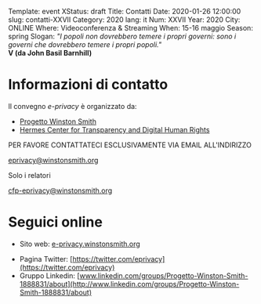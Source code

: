 Template: event
XStatus: draft
Title: Contatti
Date: 2020-01-26 12:00:00
slug: contatti-XXVII
Category: 2020
lang: it
Num: XXVII
Year: 2020
City: ONLINE
Where: Videoconferenza & Streaming
When: 15-16 maggio
Season: spring
Slogan: <i>"I popoli non dovrebbero temere i propri governi: sono i governi che dovrebbero temere i propri popoli."</i><br/><b>V (da John Basil Barnhill)</b>

# Informazioni di contatto

Il convegno *e-privacy* è organizzato da:

- [Progetto Winston Smith](http://pws.winstonsmith.org)
- [Hermes Center for Transparency and Digital Human Rights](http://hermescenter.org)

PER FAVORE CONTATTATECI ESCLUSIVAMENTE VIA EMAIL ALL'INDIRIZZO

[eprivacy@winstonsmith.org](mailto:eprivacy@winstonsmith.org)

Solo i relatori

[cfp-eprivacy@winstonsmith.org](mailto:cfp-eprivacy@winstonsmith.org)



# Seguici online

- Sito web: [e-privacy.winstonsmith.org](http://e-privacy.winstonsmith.org)
<!-- - Pagina Facebook: [www.facebook.com/events/120596381605441](http://www.facebook.com/events/120596381605441) -->
- Pagina Twitter: [https://twitter.com/eprivacy](https://twitter.com/eprivacy)
- Gruppo Linkedin: [www.linkedin.com/groups/Progetto-Winston-Smith-1888831/about](http://www.linkedin.com/groups/Progetto-Winston-Smith-1888831/about)
